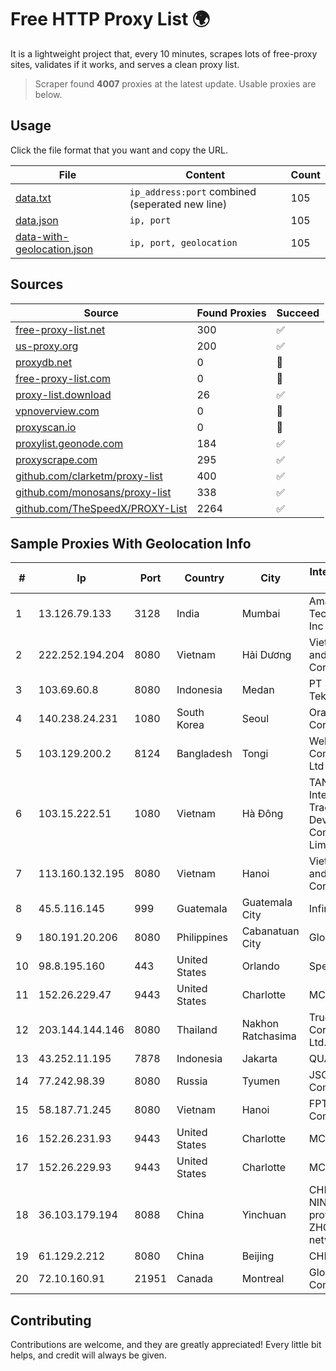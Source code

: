 
# Free HTTP Proxy List 🌍

It is a lightweight project that, every 10 minutes, scrapes lots of free-proxy sites, validates if it works, and serves a clean proxy list.


> Scraper found **4007** proxies at the latest update. Usable proxies are below.

## Usage

Click the file format that you want and copy the URL.


|File|Content|Count|
|----|-------|-----|
|[data.txt](https://raw.githubusercontent.com/themiralay/Proxy-List-World/master/data.txt)|`ip_address:port` combined (seperated new line)|105|
|[data.json](https://raw.githubusercontent.com/themiralay/Proxy-List-World/master/data.json)|`ip, port`|105|
|[data-with-geolocation.json](https://raw.githubusercontent.com/themiralay/Proxy-List-World/master/data-with-geolocation.json)|`ip, port, geolocation`|105|

## Sources

|Source|Found Proxies|Succeed|
|------|-------------|-------|
|[free-proxy-list.net](https://free-proxy-list.net)|300|✅|
|[us-proxy.org](https://www.us-proxy.org)|200|✅|
|[proxydb.net](http://proxydb.net)|0|🚫|
|[free-proxy-list.com](https://free-proxy-list.com/?page=&port=&type%5B%5D=http&type%5B%5D=https&up_time=0&search=Search)|0|🚫|
|[proxy-list.download](https://www.proxy-list.download/HTTP)|26|✅|
|[vpnoverview.com](https://vpnoverview.com/privacy/anonymous-browsing/free-proxy-servers)|0|🚫|
|[proxyscan.io](https://www.proxyscan.io)|0|🚫|
|[proxylist.geonode.com](https://proxylist.geonode.com/api/proxy-list?limit=300&page=1&sort_by=lastChecked&sort_type=desc&protocols=http,https)|184|✅|
|[proxyscrape.com](https://api.proxyscrape.com/v2/?request=displayproxies&protocol=http&timeout=10000&country=all&ssl=all&anonymity=all)|295|✅|
|[github.com/clarketm/proxy-list](https://raw.githubusercontent.com/clarketm/proxy-list/master/proxy-list-raw.txt)|400|✅|
|[github.com/monosans/proxy-list](https://raw.githubusercontent.com/monosans/proxy-list/main/proxies/http.txt)|338|✅|
|[github.com/TheSpeedX/PROXY-List](https://raw.githubusercontent.com/TheSpeedX/PROXY-List/master/http.txt)|2264|✅|


## Sample Proxies With Geolocation Info

|#|Ip|Port|Country|City|Internet Service Provider|
|-|--|----|-------|----|-------------------------|
|1|13.126.79.133|3128|India|Mumbai|Amazon Technologies Inc|
|2|222.252.194.204|8080|Vietnam|Hải Dương|VietNam Post and Telecom Corporation|
|3|103.69.60.8|8080|Indonesia|Medan|PT Sukha Karya Teknologi|
|4|140.238.24.231|1080|South Korea|Seoul|Oracle Corporation|
|5|103.129.200.2|8124|Bangladesh|Tongi|Weblink Communications Ltd|
|6|103.15.222.51|1080|Vietnam|Hà Đông|TAN Thanh AN International Trade Development Company Limited|
|7|113.160.132.195|8080|Vietnam|Hanoi|VietNam Post and Telecom Corporation|
|8|45.5.116.145|999|Guatemala|Guatemala City|Infinitum S.A.|
|9|180.191.20.206|8080|Philippines|Cabanatuan City|Globe Telecom|
|10|98.8.195.160|443|United States|Orlando|Spectrum|
|11|152.26.229.47|9443|United States|Charlotte|MCNC|
|12|203.144.144.146|8080|Thailand|Nakhon Ratchasima|True Internet Corporation CO. Ltd.|
|13|43.252.11.195|7878|Indonesia|Jakarta|QUANTUMNET|
|14|77.242.98.39|8080|Russia|Tyumen|JSC "Russian Company" LIR|
|15|58.187.71.245|8080|Vietnam|Hanoi|FPT Telecom Company|
|16|152.26.231.93|9443|United States|Charlotte|MCNC|
|17|152.26.229.93|9443|United States|Charlotte|MCNC|
|18|36.103.179.194|8088|China|Yinchuan|CHINANET NINGXIA province ZHONGWEI IDC network|
|19|61.129.2.212|8080|China|Beijing|CHINANET|
|20|72.10.160.91|21951|Canada|Montreal|GloboTech Communications|



## Contributing

Contributions are welcome, and they are greatly appreciated! Every
little bit helps, and credit will always be given.


